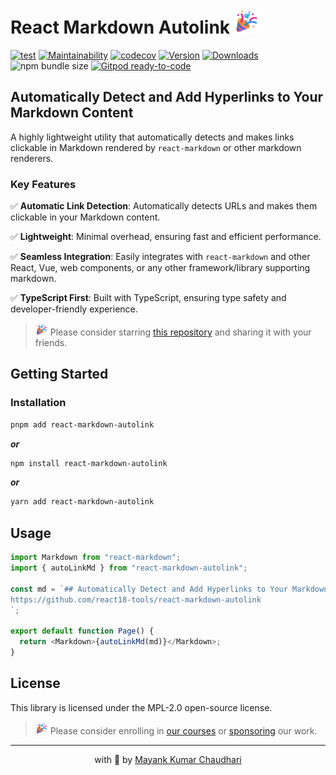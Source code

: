 # React Markdown Autolink <img src="https://github.com/mayank1513/mayank1513/blob/main/popper.png?raw=true" style="height: 40px"/>

[![test](https://github.com/react18-tools/react-markdown-autolink/actions/workflows/test.yml/badge.svg)](https://github.com/react18-tools/react-markdown-autolink/actions/workflows/test.yml) [![Maintainability](https://api.codeclimate.com/v1/badges/5ba946f4d45271583a1f/maintainability)](https://codeclimate.com/github/react18-tools/react-markdown-autolink/maintainability) [![codecov](https://codecov.io/gh/react18-tools/react-markdown-autolink/graph/badge.svg)](https://codecov.io/gh/react18-tools/react-markdown-autolink) [![Version](https://img.shields.io/npm/v/react-markdown-autolink.svg?colorB=green)](https://www.npmjs.com/package/react-markdown-autolink) [![Downloads](https://img.jsdelivr.com/img.shields.io/npm/d18m/react-markdown-autolink.svg)](https://www.npmjs.com/package/react-markdown-autolink) ![npm bundle size](https://img.shields.io/bundlephobia/minzip/react-markdown-autolink) [![Gitpod ready-to-code](https://img.shields.io/badge/Gitpod-ready--to--code-blue?logo=gitpod)](https://gitpod.io/from-referrer/)

## Automatically Detect and Add Hyperlinks to Your Markdown Content

A highly lightweight utility that automatically detects and makes links clickable in Markdown rendered by `react-markdown` or other markdown renderers.

### Key Features

✅ **Automatic Link Detection**: Automatically detects URLs and makes them clickable in your Markdown content.

✅ **Lightweight**: Minimal overhead, ensuring fast and efficient performance.

✅ **Seamless Integration**: Easily integrates with `react-markdown` and other React, Vue, web components, or any other framework/library supporting markdown.

✅ **TypeScript First**: Built with TypeScript, ensuring type safety and developer-friendly experience.

> <img src="https://github.com/mayank1513/mayank1513/blob/main/popper.png?raw=true" style="height: 20px"/> Please consider starring [this repository](https://github.com/react18-tools/react-markdown-autolink) and sharing it with your friends.

## Getting Started

### Installation

```bash
pnpm add react-markdown-autolink
```

**_or_**

```bash
npm install react-markdown-autolink
```

**_or_**

```bash
yarn add react-markdown-autolink
```

## Usage

```ts
import Markdown from "react-markdown";
import { autoLinkMd } from "react-markdown-autolink";

const md = `## Automatically Detect and Add Hyperlinks to Your Markdown Content
https://github.com/react18-tools/react-markdown-autolink
`;

export default function Page() {
  return <Markdown>{autoLinkMd(md)}</Markdown>;
}
```

## License

This library is licensed under the MPL-2.0 open-source license.

> <img src="https://github.com/mayank1513/mayank1513/blob/main/popper.png?raw=true" style="height: 20px"/> Please consider enrolling in [our courses](https://mayank-chaudhari.vercel.app/courses) or [sponsoring](https://github.com/sponsors/mayank1513) our work.

<hr />

<p align="center" style="text-align:center">with 💖 by <a href="https://mayank-chaudhari.vercel.app" target="_blank">Mayank Kumar Chaudhari</a></p>
